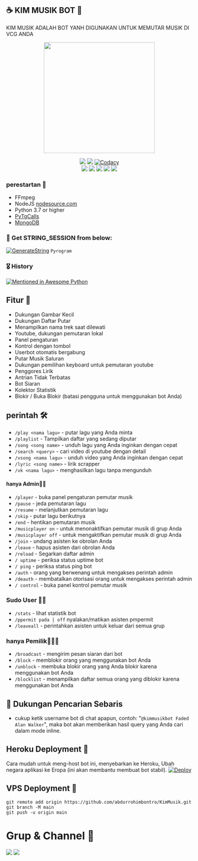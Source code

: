 ## ☕ KIM MUSIK BOT 🚬

KIM MUSIK ADALAH BOT YANH DIGUNAKAN UNTUK MEMUTAR MUSIK DI VCG ANDA 

<p align="center"><a href="https://t.me/kimmusikbot"><img src="https://telegra.ph/file/be9f39a7ed4a1cac9c5b1.png" width="300"></a></p>
<p align="center">
    <a href="https://www.python.org/" alt="made-with-python"> <img src="https://img.shields.io/badge/Made%20with-Python-black.svg?style=flat-square&logo=python&logoColor=blue&color=red" /></a>
    <a href="https://github.com/abdurrohimbontro/KimMusik/graphs/commit-activity" alt="Maintenance"> <img src="https://img.shields.io/badge/Maintained%3F-yes-red.svg?style=flat-square" /></a>
    <a href="https://app.codacy.com/gh/abdurrohimbontro/KimMusik/dashboard"> <img src="https://img.shields.io/codacy/grade/a723cb464d5a4d25be3152b5d71de82d?color=red&logo=codacy&style=flat-square" alt="Codacy" /></a><br>
    <a href="https://github.com/abdurrohimbontro/KimMusik"> <img src="https://img.shields.io/github/repo-size/levina-lab/VeezMusic?color=red&logo=github&logoColor=blue&style=flat-square" /></a>
    <a href="https://github.com/abdurrohimbontro/KimMusik/commits/main"> <img src="https://img.shields.io/github/last-commit/levina-lab/VeezMusic?color=red&logo=github&logoColor=blue&style=flat-square" /></a>
    <a href="https://github.com/abdurrohimbontro/KimMusik/issues"> <img src="https://img.shields.io/github/issues/levina-lab/VeezMusic?color=red&logo=github&logoColor=blue&style=flat-square" /></a>
    <a href="https://github.com/abdurrohimbontro/KimMusik/network/members"> <img src="https://img.shields.io/github/forks/levina-lab/VeezMusic?color=red&logo=github&logoColor=blue&style=flat-square" /></a>  
    <a href="https://github.com/abdurrohimbontro/KimMusik/network/members"> <img src="https://img.shields.io/github/stars/levina-lab/VeezMusic?color=red&logo=github&logoColor=blue&style=flat-square" /></a>  
</p>

<h3>perestartan 📝</h3>

- FFmpeg
- NodeJS [nodesource.com](https://nodesource.com/)
- Python 3.7 or higher
- [PyTgCalls](https://github.com/pytgcalls/pytgcalls)
- [MongoDB](https://cloud.mongodb.com/)

### 🧪 Get STRING_SESSION from below:

[![GenerateString](https://img.shields.io/badge/repl.it-generateString-yellowgreen)](https://replit.com/@abdurrohimbomtr/Kim?v=1) ``Pyrogram``

### 🎖 History

[![Mentioned in Awesome Python](https://awesome.re/mentioned-badge.svg)](https://github.com/abdurrohimbontro/KimMusik)

## Fitur 🔮

- Dukungan Gambar Kecil
- Dukungan Daftar Putar
- Menampilkan nama trek saat dilewati
- Youtube, dukungan pemutaran lokal
- Panel pengaturan
- Kontrol dengan tombol
- Userbot otomatis bergabung
- Putar Musik Saluran
- Dukungan pemilihan keyboard untuk pemutaran youtube
- Penggores Lirik
- Antrian Tidak Terbatas
- Bot Siaran
- Kolektor Statistik
- Blokir / Buka Blokir (batasi pengguna untuk menggunakan bot Anda)

## perintah 🛠

- `/play <nama lagu>` - putar lagu yang Anda minta
- `/playlist` - Tampilkan daftar yang sedang diputar
- `/song <song name>` - unduh lagu yang Anda inginkan dengan cepat
- `/search <query>` - cari video di youtube dengan detail
- `/vsong <nama lagu>` - unduh video yang Anda inginkan dengan cepat
- `/lyric <song name>` - lirik scrapper
- `/vk <nama lagu>` - menghasilkan lagu tanpa mengunduh

#### hanya Admin👷‍♂️
- `/player` - buka panel pengaturan pemutar musik
- `/pause` - jeda pemutaran lagu
- `/resume` - melanjutkan pemutaran lagu
- `/skip` - putar lagu berikutnya
- `/end` - hentikan pemutaran musik
- `/musicplayer on` - untuk menonaktifkan pemutar musik di grup Anda
- `/musicplayer off` - untuk mengaktifkan pemutar musik di grup Anda
- `/join` - undang asisten ke obrolan Anda
- `/leave` - hapus asisten dari obrolan Anda
- `/reload` - Segarkan daftar admin
- `/ uptime` - periksa status uptime bot
- `/ ping` - periksa status ping bot
- `/auth` - orang yang berwenang untuk mengakses perintah admin
- `/deauth` - membatalkan otorisasi orang untuk mengakses perintah admin
- `/ control` - buka panel kontrol pemutar musik

### Sudo User 🧙‍♂️
- `/stats` - lihat statistik bot
- `/ppermit pada | off` nyalakan/matikan asisten pmpermit
- `/leaveall` - perintahkan asisten untuk keluar dari semua grup

### hanya Pemilik👨🏻‍✈️
- `/broadcast` - mengirim pesan siaran dari bot
- `/block` - memblokir orang yang menggunakan bot Anda
- `/unblock` - membuka blokir orang yang Anda blokir karena menggunakan bot Anda
- `/blocklist` - menampilkan daftar semua orang yang diblokir karena menggunakan bot Anda

## 🔎 Dukungan Pencarian Sebaris
- cukup ketik username bot di chat apapun, contoh: "`@kimmusikbot Faded Alan Walker`", maka bot akan memberikan hasil query yang Anda cari dalam mode inline.

## Heroku Deployment 🧩
Cara mudah untuk meng-host bot ini, menyebarkan ke Heroku, Ubah negara aplikasi ke Eropa (ini akan membantu membuat bot stabil).
[![Deploy](https://www.herokucdn.com/deploy/button.svg)](https://heroku.com/deploy?template=https://github.com/abdurrohimbontro/KimMusik)

## VPS Deployment 📡

```
git remote add origin https://github.com/abdurrohimbontro/KimMusik.git
git branch -M main
git push -u origin main
```

# Grup & Channel 🎑
<a href="https://t.me/Crazy_people345"><img src="https://img.shields.io/badge/Join-Group%20Random-blue.svg?style=for-the-badge&logo=Telegram"></a> <a href="https://t.me/curhatanmassa"><img src="https://img.shields.io/badge/Join%20Channel-blue.svg?style=for-the-badge&logo=Telegram"></a>
